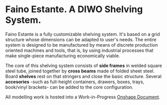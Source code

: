 # Faino Estante. A DIWO Shelving System.

Faino Estante is a fully customizable shelving system. It's based on a grid structure whose dimensions can be adapted to user's needs. The entire system is designed to be manufactured by means of discrete production oriented machines and tools, that is, by using industrial processes that make single-piece manufacturing economically viable.

The core of this shelving system consists of **side frames** in welded square steel tube, joined together by **cross beams** made of folded sheet steel. Board **shelves** rest on that stringers and close the basic structure. Several **accesories** -such as full-height containers, drawers, boxes, trays, book/vinyl brackets- can be added to the core configuration.

All modelling work is hosted into a Work-in-Progress [Onshape Document](https://cad.onshape.com/documents/d7ff6031ddc7554d73ed1af8/w/b52640739046e42a72d0580c/e/9512fa38eaa79421c6e9f9bf).
